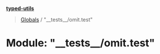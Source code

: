 **[typed-utils](../README.md)**

> [Globals](../globals.md) / "\_\_tests\_\_/omit.test"

# Module: "\_\_tests\_\_/omit.test"
